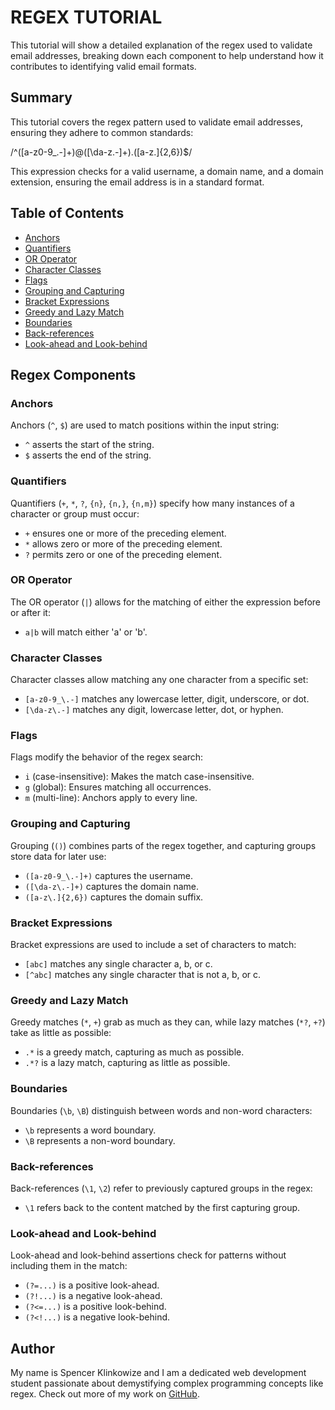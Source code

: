 # REGEX TUTORIAL

This tutorial will show a detailed explanation of the regex used to validate email addresses, breaking down each component to help understand how it contributes to identifying valid email formats.

## Summary

This tutorial covers the regex pattern used to validate email addresses, ensuring they adhere to common standards:

/^([a-z0-9_\.-]+)@([\da-z\.-]+)\.([a-z\.]{2,6})$/

This expression checks for a valid username, a domain name, and a domain extension, ensuring the email address is in a standard format.


## Table of Contents

- [Anchors](#anchors)
- [Quantifiers](#quantifiers)
- [OR Operator](#or-operator)
- [Character Classes](#character-classes)
- [Flags](#flags)
- [Grouping and Capturing](#grouping-and-capturing)
- [Bracket Expressions](#bracket-expressions)
- [Greedy and Lazy Match](#greedy-and-lazy-match)
- [Boundaries](#boundaries)
- [Back-references](#back-references)
- [Look-ahead and Look-behind](#look-ahead-and-look-behind)

## Regex Components

### Anchors
Anchors (`^`, `$`) are used to match positions within the input string:
- `^` asserts the start of the string.
- `$` asserts the end of the string.

### Quantifiers
Quantifiers (`+`, `*`, `?`, `{n}`, `{n,}`, `{n,m}`) specify how many instances of a character or group must occur:
- `+` ensures one or more of the preceding element.
- `*` allows zero or more of the preceding element.
- `?` permits zero or one of the preceding element.

### OR Operator
The OR operator (`|`) allows for the matching of either the expression before or after it:
- `a|b` will match either 'a' or 'b'.

### Character Classes
Character classes allow matching any one character from a specific set:
- `[a-z0-9_\.-]` matches any lowercase letter, digit, underscore, or dot.
- `[\da-z\.-]` matches any digit, lowercase letter, dot, or hyphen.

### Flags
Flags modify the behavior of the regex search:
- `i` (case-insensitive): Makes the match case-insensitive.
- `g` (global): Ensures matching all occurrences.
- `m` (multi-line): Anchors apply to every line.

### Grouping and Capturing
Grouping (`()`) combines parts of the regex together, and capturing groups store data for later use:
- `([a-z0-9_\.-]+)` captures the username.
- `([\da-z\.-]+)` captures the domain name.
- `([a-z\.]{2,6})` captures the domain suffix.

### Bracket Expressions
Bracket expressions are used to include a set of characters to match:
- `[abc]` matches any single character a, b, or c.
- `[^abc]` matches any single character that is not a, b, or c.

### Greedy and Lazy Match
Greedy matches (`*`, `+`) grab as much as they can, while lazy matches (`*?`, `+?`) take as little as possible:
- `.*` is a greedy match, capturing as much as possible.
- `.*?` is a lazy match, capturing as little as possible.

### Boundaries
Boundaries (`\b`, `\B`) distinguish between words and non-word characters:
- `\b` represents a word boundary.
- `\B` represents a non-word boundary.

### Back-references
Back-references (`\1`, `\2`) refer to previously captured groups in the regex:
- `\1` refers back to the content matched by the first capturing group.

### Look-ahead and Look-behind
Look-ahead and look-behind assertions check for patterns without including them in the match:
- `(?=...)` is a positive look-ahead.
- `(?!...)` is a negative look-ahead.
- `(?<=...)` is a positive look-behind.
- `(?<!...)` is a negative look-behind.

## Author
My name is Spencer Klinkowize and I am a dedicated web development student passionate about demystifying complex programming concepts like regex. Check out more of my work on [GitHub](https://github.com/SpencerKlink).
